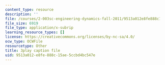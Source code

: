 ```yaml
---
content_type: resource
description: ''
file: /courses/2-003sc-engineering-dynamics-fall-2011/9513a012e8fe888c15ae5ccbd4bc547e_zlbbbA5Uuu8.srt
file_size: 6919
file_type: application/x-subrip
learning_resource_types: []
license: https://creativecommons.org/licenses/by-nc-sa/4.0/
ocw_type: OCWFile
resourcetype: Other
title: 3play caption file
uid: 9513a012-e8fe-888c-15ae-5ccbd4bc547e
---
```

